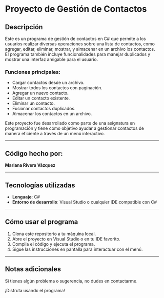 # Proyecto de Gestión de Contactos

## Descripción
Este es un programa de gestión de contactos en C# que permite a los usuarios realizar diversas operaciones sobre una lista de contactos, como agregar, editar, eliminar, mostrar, y almacenar en un archivo los contactos. El programa también incluye funcionalidades para manejar duplicados y mostrar una interfaz amigable para el usuario.

### Funciones principales:
- Cargar contactos desde un archivo.
- Mostrar todos los contactos con paginación.
- Agregar un nuevo contacto.
- Editar un contacto existente.
- Eliminar un contacto.
- Fusionar contactos duplicados.
- Almacenar los contactos en un archivo.

Este proyecto fue desarrollado como parte de una asignatura en programación y tiene como objetivo ayudar a gestionar contactos de manera eficiente a través de un menú interactivo.

---

## Código hecho por:
**Mariana Rivera Vázquez**

---

## Tecnologías utilizadas
- **Lenguaje**: C#
- **Entorno de desarrollo**: Visual Studio o cualquier IDE compatible con C#

---

## Cómo usar el programa
1. Clona este repositorio a tu máquina local.
2. Abre el proyecto en Visual Studio o en tu IDE favorito.
3. Compila el código y ejecuta el programa.
4. Sigue las instrucciones en pantalla para interactuar con el menú.

---

## Notas adicionales
Si tienes algún problema o sugerencia, no dudes en contactarme.

¡Disfruta usando el programa!
